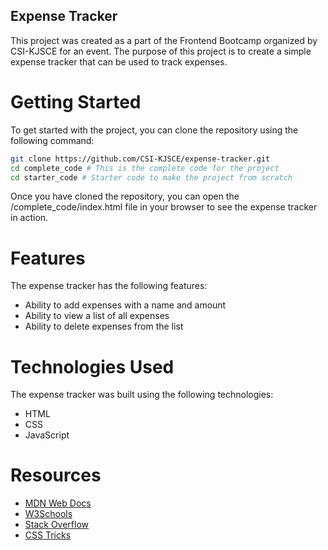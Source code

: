 ## Expense Tracker
This project was created as a part of the Frontend Bootcamp organized by CSI-KJSCE for an event. The purpose of this project is to create a simple expense tracker that can be used to track expenses.

# Getting Started
To get started with the project, you can clone the repository using the following command:

```bash
git clone https://github.com/CSI-KJSCE/expense-tracker.git
cd complete_code # This is the complete code for the project
cd starter_code # Starter code to make the project from scratch
```
Once you have cloned the repository, you can open the /complete_code/index.html file in your browser to see the expense tracker in action.

# Features
The expense tracker has the following features:

- Ability to add expenses with a name and amount
- Ability to view a list of all expenses
- Ability to delete expenses from the list

# Technologies Used
The expense tracker was built using the following technologies:

- HTML
- CSS
- JavaScript

# Resources

- [MDN Web Docs](https://developer.mozilla.org/en-US/)
- [W3Schools](https://www.w3schools.com/)
- [Stack Overflow](https://stackoverflow.com/)
- [CSS Tricks](https://css-tricks.com/)